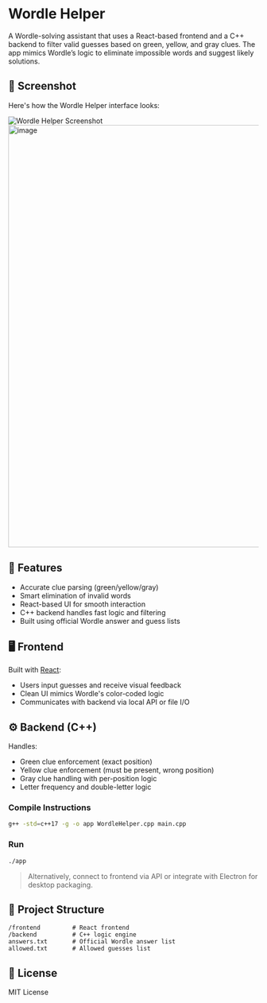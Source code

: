 # Wordle Helper

A Wordle-solving assistant that uses a React-based frontend and a C++ backend to filter valid guesses based on green, yellow, and gray clues. The app mimics Wordle’s logic to eliminate impossible words and suggest likely solutions.

## 📸 Screenshot

Here's how the Wordle Helper interface looks:

![Wordle Helper Screenshot](./assets/screenshot.png)
<img width="1680" height="850" alt="image" src="https://github.com/user-attachments/assets/a49ae3a5-cf55-428f-b0dc-c4ce1eafd3f8" />



## 🧠 Features

- Accurate clue parsing (green/yellow/gray)
- Smart elimination of invalid words
- React-based UI for smooth interaction
- C++ backend handles fast logic and filtering
- Built using official Wordle answer and guess lists

## 🖥️ Frontend

Built with [React](https://reactjs.org/):

- Users input guesses and receive visual feedback
- Clean UI mimics Wordle's color-coded logic
- Communicates with backend via local API or file I/O

## ⚙️ Backend (C++)

Handles:
- Green clue enforcement (exact position)
- Yellow clue enforcement (must be present, wrong position)
- Gray clue handling with per-position logic
- Letter frequency and double-letter logic

### Compile Instructions

```bash
g++ -std=c++17 -g -o app WordleHelper.cpp main.cpp
````

### Run

```bash
./app
```

> Alternatively, connect to frontend via API or integrate with Electron for desktop packaging.

## 📁 Project Structure

```
/frontend         # React frontend
/backend          # C++ logic engine
answers.txt       # Official Wordle answer list
allowed.txt       # Allowed guesses list
```

## 📝 License

MIT License
